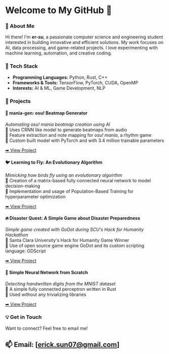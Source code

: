 # Welcome to My GitHub 👋  

### 🚀 About Me  
Hi there! I'm **er-su**, a passionate computer science and engineering student interested in building innovative and efficient solutions. My work focuses on AI, data processing, and game-related projects. I love experimenting with machine learning, automation, and creative coding.

### 🔧 Tech Stack  
- **Programming Languages:** Python, Rust, C++  
- **Frameworks & Tools:** TensorFlow, PyTorch, CUDA, OpenMP  
- **Interests:** AI & ML, Game Development, NLP

### 📂 Projects  

#### 🎵 mania-gen: osu! Beatmap Generator  
_Automating osu! mania beatmap creation using AI_  
🔹 Uses CRNN like model to generate beatmaps from audio  
🔹 Feature extraction and note mapping for _osu! mania_, a rhythm game  
🔹 Custom built model with PyTorch and with 3.4 million trainable parameters  

[➡ View Project](https://github.com/er-su/mania-gen)

#### 🐦 Learning to Fly: An Evolutionary Algorithm
_Mimicking how birds fly using an evolutionary algoirthm_  
🔹 Creation of a matrix-based fully connected neural network to model decision-making  
🔹 Implementation and usage of Population-Based Training for hyperparameter optimization 

[➡ View Project](https://github.com/er-su/learn-to-fly)

#### 🔥 Disaster Quest: A Simple Game about Disaster Preparedness
_Simple game created with GoDot during SCU's Hack for Humanity Hackathon_  
🔹 Santa Clara University's Hack for Humanity Game Winner  
🔹 Use of open source game engine GoDot and its custom scripting language: GDScript

[➡ View Project](https://github.com/j-his/disaster_quest)

#### 🧠 Simple Neural Network from Scratch
_Detecting handwritten digits from the MNIST dataset_  
🔹 A simple fully connected perceptron written in Rust  
🔹 Used without any trivializing libraries  

[➡ View Project](https://github.com/er-su/simple-neural-net)

### 💡 Get in Touch  
Want to connect? Feel free to email me!  

📫 **Email:** [erick.sun07@gmail.com]  
---

